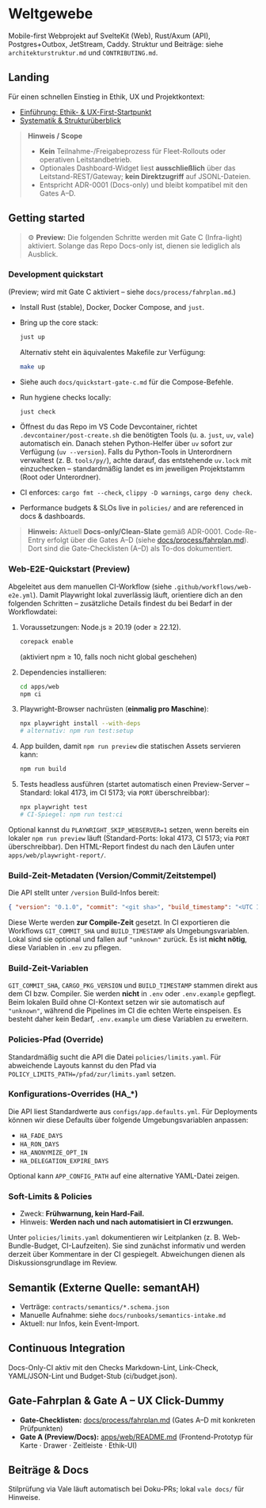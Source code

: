 <!-- Repo ist aktuell Docs-only. Befehle für spätere Gates sind unten als Vorschau markiert. -->
<!-- Docs-only (ADR-0001 Clean-Slate) • Re-Entry via Gates A–D -->
# Weltgewebe

Mobile-first Webprojekt auf SvelteKit (Web), Rust/Axum (API), Postgres+Outbox, JetStream, Caddy.
Struktur und Beiträge: siehe `architekturstruktur.md` und `CONTRIBUTING.md`.

## Landing

Für einen schnellen Einstieg in Ethik, UX und Projektkontext:

- [Einführung: Ethik- & UX-First-Startpunkt](docs/overview/inhalt.md)
- [Systematik & Strukturüberblick](docs/overview/zusammenstellung.md)

> **Hinweis / Scope**
> - **Kein** Teilnahme-/Freigabeprozess für Fleet-Rollouts oder operativen Leitstandbetrieb.
> - Optionales Dashboard-Widget liest **ausschließlich** über das Leitstand-REST/Gateway;
>   **kein Direktzugriff** auf JSONL-Dateien.
> - Entspricht ADR-0001 (Docs-only) und bleibt kompatibel mit den Gates A–D.

## Getting started

> ⚙️ **Preview:** Die folgenden Schritte werden mit Gate C (Infra-light) aktiviert.
> Solange das Repo Docs-only ist, dienen sie lediglich als Ausblick.

### Development quickstart

(Preview; wird mit Gate C aktiviert – siehe `docs/process/fahrplan.md`.)

- Install Rust (stable), Docker, Docker Compose, and `just`.
- Bring up the core stack:

  ```bash
  just up
  ```

  Alternativ steht ein äquivalentes Makefile zur Verfügung:

  ```bash
  make up
  ```

- Siehe auch `docs/quickstart-gate-c.md` für die Compose-Befehle.

- Run hygiene checks locally:

  ```bash
  just check
  ```

- Öffnest du das Repo im VS Code Devcontainer, richtet `.devcontainer/post-create.sh`
  die benötigten Tools (u. a. `just`, `uv`, `vale`) automatisch ein. Danach stehen
  Python-Helfer über `uv` sofort zur Verfügung (`uv --version`).
  Falls du Python-Tools in Unterordnern verwaltest (z. B. `tools/py/`), achte darauf,
  das entstehende `uv.lock` mit einzuchecken – standardmäßig landet es im jeweiligen
  Projektstamm (Root oder Unterordner).

- CI enforces: `cargo fmt --check`, `clippy -D warnings`, `cargo deny check`.
- Performance budgets & SLOs live in `policies/` and are referenced in docs & dashboards.

> **Hinweis:** Aktuell **Docs-only/Clean-Slate** gemäß ADR-0001. Code-Re-Entry erfolgt über die Gates A–D
> (siehe [docs/process/fahrplan.md](docs/process/fahrplan.md)). Dort sind die Gate-Checklisten (A–D) als
> To-dos dokumentiert.

### Web-E2E-Quickstart (Preview)

Abgeleitet aus dem manuellen CI-Workflow (siehe `.github/workflows/web-e2e.yml`).
Damit Playwright lokal zuverlässig läuft, orientiere dich an den folgenden
Schritten – zusätzliche Details findest du bei Bedarf in der Workflowdatei:

1. Voraussetzungen: Node.js ≥ 20.19 (oder ≥ 22.12).
   
   ```bash
   corepack enable
   ```

   (aktiviert npm ≥ 10, falls noch nicht global geschehen)
2. Dependencies installieren:
   
   ```bash
   cd apps/web
   npm ci
   ```

3. Playwright-Browser nachrüsten (**einmalig pro Maschine**):
   
   ```bash
   npx playwright install --with-deps
   # alternativ: npm run test:setup
   ```

4. App builden, damit `npm run preview` die statischen Assets servieren kann:
   
   ```bash
   npm run build
   ```

5. Tests headless ausführen (startet automatisch einen Preview-Server – Standard:
   lokal 4173, im CI 5173; via `PORT` überschreibbar):

   ```bash
   npx playwright test
   # CI-Spiegel: npm run test:ci
   ```

Optional kannst du `PLAYWRIGHT_SKIP_WEBSERVER=1` setzen, wenn bereits ein lokaler
`npm run preview` läuft (Standard-Ports: lokal 4173, CI 5173; via `PORT` überschreibbar).
Den HTML-Report findest du nach den Läufen unter `apps/web/playwright-report/`.

### Build-Zeit-Metadaten (Version/Commit/Zeitstempel)

Die API stellt unter `/version` Build-Infos bereit:

```json
{ "version": "0.1.0", "commit": "<git sha>", "build_timestamp": "<UTC ISO8601>" }
```

Diese Werte werden **zur Compile-Zeit** gesetzt. In CI exportieren die Workflows
`GIT_COMMIT_SHA` und `BUILD_TIMESTAMP` als Umgebungsvariablen. Lokal sind sie optional
und fallen auf `"unknown"` zurück. Es ist **nicht nötig**, diese Variablen in `.env` zu pflegen.

### Build-Zeit-Variablen

`GIT_COMMIT_SHA`, `CARGO_PKG_VERSION` und `BUILD_TIMESTAMP` stammen direkt aus dem
CI bzw. Compiler. Sie werden **nicht** in `.env` oder `.env.example` gepflegt.
Beim lokalen Build ohne CI-Kontext setzen wir sie automatisch auf `"unknown"`,
während die Pipelines im CI die echten Werte einspeisen. Es besteht daher kein
Bedarf, `.env.example` um diese Variablen zu erweitern.

### Policies-Pfad (Override)

Standardmäßig sucht die API die Datei `policies/limits.yaml`. Für abweichende Layouts
kannst du den Pfad via `POLICY_LIMITS_PATH=/pfad/zur/limits.yaml` setzen.

### Konfigurations-Overrides (HA_*)

Die API liest Standardwerte aus `configs/app.defaults.yml`. Für Deployments können
wir diese Defaults über folgende Umgebungsvariablen anpassen:

- `HA_FADE_DAYS`
- `HA_RON_DAYS`
- `HA_ANONYMIZE_OPT_IN`
- `HA_DELEGATION_EXPIRE_DAYS`

Optional kann `APP_CONFIG_PATH` auf eine alternative YAML-Datei zeigen.

### Soft-Limits & Policies

- Zweck: **Frühwarnung, kein Hard-Fail.**
- Hinweis: **Werden nach und nach automatisiert in CI erzwungen.**

Unter `policies/limits.yaml` dokumentieren wir Leitplanken (z. B. Web-Bundle-Budget,
CI-Laufzeiten). Sie sind zunächst informativ und werden derzeit über Kommentare in der
CI gespiegelt. Abweichungen dienen als Diskussionsgrundlage im Review.

## Semantik (Externe Quelle: semantAH)

- Verträge: `contracts/semantics/*.schema.json`
- Manuelle Aufnahme: siehe `docs/runbooks/semantics-intake.md`
- Aktuell: nur Infos, kein Event-Import.

## Continuous Integration

Docs-Only-CI aktiv mit den Checks Markdown-Lint, Link-Check, YAML/JSON-Lint und Budget-Stub (ci/budget.json).

## Gate-Fahrplan & Gate A – UX Click-Dummy

- **Gate-Checklisten:** [docs/process/fahrplan.md](docs/process/fahrplan.md) (Gates A–D mit konkreten Prüfpunkten)
- **Gate A (Preview/Docs):** [apps/web/README.md](apps/web/README.md) (Frontend-Prototyp für Karte · Drawer ·
  Zeitleiste · Ethik-UI)

## Beiträge & Docs

Stilprüfung via Vale läuft automatisch bei Doku-PRs; lokal `vale docs/` für Hinweise.
